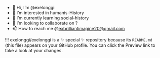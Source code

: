 - 👋 Hi, I’m @exelonggi
- 👀 I’m interested in humanis-History
- 🌱 I’m currently learning social-history
- 💞️ I’m looking to collaborate on ?
- 📫 How to reach me @exbrilliantimagine20@gmail.com

!!!
exelonggi/exelonggi is a ✨ special ✨ repository because its `README.md` (this file) appears on your GitHub profile.
You can click the Preview link to take a look at your changes.
